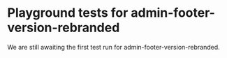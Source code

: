 # Playground tests for admin-footer-version-rebranded
We are still awaiting the first test run for admin-footer-version-rebranded.
